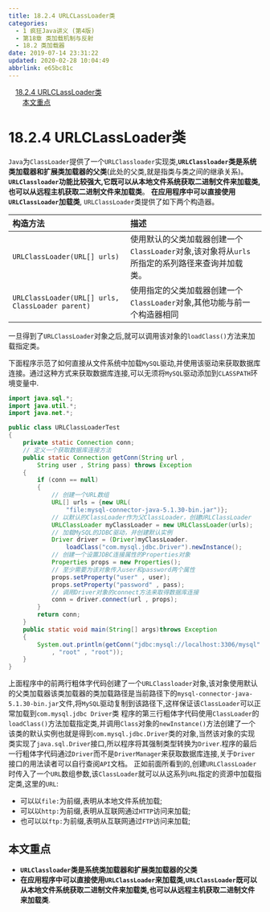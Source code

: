 ```yaml
---
title: 18.2.4 URLCLassLoader类
categories: 
  - 1 疯狂Java讲义 (第4版)
  - 第18章 类加载机制与反射
  - 18.2 类加载器
date: 2019-07-14 23:31:22
updated: 2020-02-28 10:04:49
abbrlink: e65bc81c
---
```

<div id='my_toc'><a href="/JavaReadingNotes/e65bc81c/#18-2-4-URLCLassLoader类" class="header_1">18.2.4 URLCLassLoader类</a>&nbsp;<br><a href="/JavaReadingNotes/e65bc81c/#本文重点" class="header_2">本文重点</a>&nbsp;<br></div>
<style>.header_1{margin-left: 1em;}.header_2{margin-left: 2em;}.header_3{margin-left: 3em;}.header_4{margin-left: 4em;}.header_5{margin-left: 5em;}.header_6{margin-left: 6em;}</style>
<!--more-->
<script>if (navigator.platform.search('arm')==-1){document.getElementById('my_toc').style.display = 'none';}var e,p = document.getElementsByTagName('p');while (p.length>0) {e = p[0];e.parentElement.removeChild(e);}</script>

<!--end-->
# 18.2.4 URLCLassLoader类 #
`Java`为`ClassLoader`提供了一个`URLClassloader`实现类,**`URLClassloader`类是系统类加载器和扩展类加载器的父类**(此处的父类,就是指类与类之间的继承关系)。 **`URLClassloader`功能比较强大,它既可以从本地文件系统获取二进制文件来加载类,也可以从远程主机获取二进制文件来加载类**。
**在应用程序中可以直接使用`URLClassLoader`加载类**, `URLClassLoader`类提供了如下两个构造器。

|构造方法|描述|
|:---|:---|
|`URLClassLoader(URL[] urls)`|使用默认的父类加载器创建一个`ClassLoader`对象,该对象将从`urls`所指定的系列路径来查询并加载类。|
|`URLClassLoader(URL[] urls, ClassLoader parent)`|使用指定的父类加载器创建一个`ClassLoader`对象,其他功能与前一个构造器相同|
一旦得到了`URLClassLoader`对象之后,就可以调用该对象的`loadClass()`方法来加载指定类。

下面程序示范了如何直接从文件系统中加载`MySQL`驱动,并使用该驱动来获取数据库连接。通过这种方式来获取数据库连接,可以无须将`MySQL`驱动添加到`CLASSPATH`环境变量中.
```java
import java.sql.*;
import java.util.*;
import java.net.*;

public class URLClassLoaderTest
{
    private static Connection conn;
    // 定义一个获取数据库连接方法
    public static Connection getConn(String url ,
        String user , String pass) throws Exception
    {
        if (conn == null)
        {
            // 创建一个URL数组
            URL[] urls = {new URL(
                "file:mysql-connector-java-5.1.30-bin.jar")};
            // 以默认的ClassLoader作为父ClassLoader，创建URLClassLoader
            URLClassLoader myClassLoader = new URLClassLoader(urls);
            // 加载MySQL的JDBC驱动，并创建默认实例
            Driver driver = (Driver)myClassLoader.
                loadClass("com.mysql.jdbc.Driver").newInstance();
            // 创建一个设置JDBC连接属性的Properties对象
            Properties props = new Properties();
            // 至少需要为该对象传入user和password两个属性
            props.setProperty("user" , user);
            props.setProperty("password" , pass);
            // 调用Driver对象的connect方法来取得数据库连接
            conn = driver.connect(url , props);
        }
        return conn;
    }
    public static void main(String[] args)throws Exception
    {
        System.out.println(getConn("jdbc:mysql://localhost:3306/mysql"
            , "root" , "root"));
    }
}
```
上面程序中的前两行粗体字代码创建了一个`URLClassloader`对象,该对象使用默认的父类加载器该类加载器的类加载路径是当前路径下的`mysql-connector-java-5.1.30-bin.jar`文件,将`MySQL`驱动复制到该路径下,这样保证该`ClassLoader`可以正常加载到`com.mysql.jdbc Driver`类
程序的第三行粗体字代码使用`ClassLoader`的`loadClass()`方法加载指定类,并调用`Class`对象的`newInstance()`方法创建了一个该类的默认实例也就是得到`com.mysql.jdbc.Driver`类的对象,当然该对象的实现类实现了`java.sql.Driver`接口,所以程序将其强制类型转换为`Driver`.程序的最后一行粗体字代码通过`Driver`而不是`DriverManager`来获取数据库连接,关于`Driver`接口的用法读者可以自行查阅`API`文档。
正如前面所看到的,创建`URLClassLoader`时传入了一个`URL`数组参数,该`ClassLoader`就可以从这系列`URL`指定的资源中加载指定类,这里的`URL`:
- 可以以`file:`为前缀,表明从本地文件系统加载;
- 可以以`http:`为前缀,表明从互联网通过`HTTP`访问来加载;
- 也可以以`ftp:`为前缀,表明从互联网通过`FTP`访问来加载;

## 本文重点 ##
- **`URLClassloader`类是系统类加载器和扩展类加载器的父类**
- **在应用程序中可以直接使用`URLClassLoader`来加载类,`URLClassLoader`既可以从本地文件系统获取二进制文件来加载类,也可以从远程主机获取二进制文件来加载类**.


